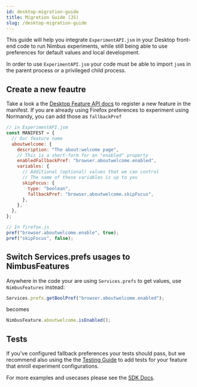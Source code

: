 ```yaml
---
id: desktop-migration-guide
title: Migration Guide (JS)
slug: /desktop-migration-guide
---
```


This guide will help you integrate `ExperimentAPI.jsm` in your Desktop front-end code to run Nimbus experiments, while still being able to use preferences for default values and local development.

In order to use `ExperimentAPI.jsm` your code must be able to import `jsm`s in the parent process or a privileged child process.

## Create a new feautre

Take a look a the [Desktop Feature API docs](desktop-feature-api) to register a new feature in the manifest. If you are already using Firefox preferences to experiment using Normandy, you can add those as `fallbackPref`

```js
// in ExperimentAPI.jsm
const MANIFEST = {
  // Our feature name
  aboutwelcome: {
    description: "The about:welcome page",
    // This is a short-form for an "enabled" property
    enabledFallbackPref: "browser.aboutwelcome.enabled",
    variables: {
      // Additional (optional) values that we can control
      // The name of these variables is up to you
      skipFocus: {
        type: "boolean",
        fallbackPref: "browser.aboutwelcome.skipFocus",
      },
    },
  },
};

// In firefox.js
pref("browser.aboutwelcome.enable", true);
pref("skipFocus", false);
```

## Switch Services.prefs usages to NimbusFeatures

Anywhere in the code your are using `Services.prefs` to get values, use `NimbusFeatures` instead:

```js
Services.prefs.getBoolPref("browser.aboutwelcome.enabled");
```

becomes

```js
NimbusFeature.aboutwelcome.isEnabled();
```

## Tests

If you've configured fallback preferences your tests should pass, but we recommend also using the the [Testing Guide](desktop-frontend-testing) to add tests for your feature that enroll experiment configurations.

For more examples and usecases please see the [SDK Docs](https://docs.google.com/document/d/1ev75pG0nAM1lz53WuPQkWqykUlZMmZRbx8wzvvn5DhU/edit#heading=h.hvm8985z4f8s).
